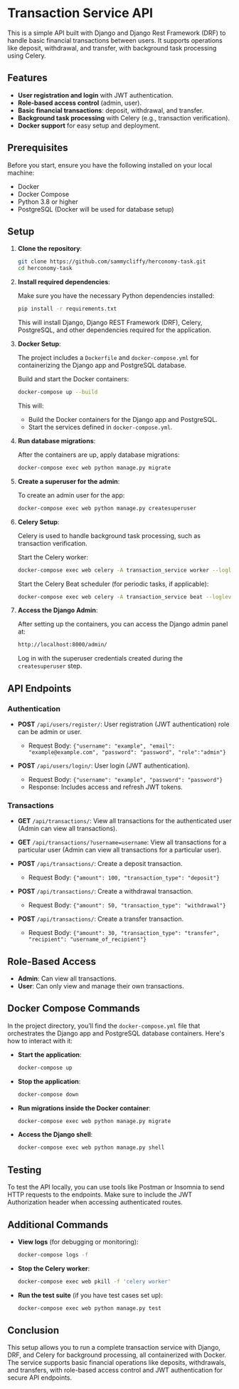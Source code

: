 # Transaction Service API

This is a simple API built with Django and Django Rest Framework (DRF) to handle basic financial transactions between users. It supports operations like deposit, withdrawal, and transfer, with background task processing using Celery.

## Features

- **User registration and login** with JWT authentication.
- **Role-based access control** (admin, user).
- **Basic financial transactions**: deposit, withdrawal, and transfer.
- **Background task processing** with Celery (e.g., transaction verification).
- **Docker support** for easy setup and deployment.

## Prerequisites

Before you start, ensure you have the following installed on your local machine:

- Docker
- Docker Compose
- Python 3.8 or higher
- PostgreSQL (Docker will be used for database setup)

## Setup

1. **Clone the repository**:

   ```bash
   git clone https://github.com/sammycliffy/herconomy-task.git
   cd herconomy-task
   ```

2. **Install required dependencies**:

   Make sure you have the necessary Python dependencies installed:

   ```bash
   pip install -r requirements.txt
   ```

   This will install Django, Django REST Framework (DRF), Celery, PostgreSQL, and other dependencies required for the application.

3. **Docker Setup**:

   The project includes a `Dockerfile` and `docker-compose.yml` for containerizing the Django app and PostgreSQL database.

   Build and start the Docker containers:

   ```bash
   docker-compose up --build
   ```

   This will:

   - Build the Docker containers for the Django app and PostgreSQL.
   - Start the services defined in `docker-compose.yml`.

4. **Run database migrations**:

   After the containers are up, apply database migrations:

   ```bash
   docker-compose exec web python manage.py migrate
   ```

5. **Create a superuser for the admin**:

   To create an admin user for the app:

   ```bash
   docker-compose exec web python manage.py createsuperuser
   ```

6. **Celery Setup**:

   Celery is used to handle background task processing, such as transaction verification.

   Start the Celery worker:

   ```bash
   docker-compose exec web celery -A transaction_service worker --loglevel=info
   ```

   Start the Celery Beat scheduler (for periodic tasks, if applicable):

   ```bash
   docker-compose exec web celery -A transaction_service beat --loglevel=info
   ```

7. **Access the Django Admin**:

   After setting up the containers, you can access the Django admin panel at:

   ```bash
   http://localhost:8000/admin/
   ```

   Log in with the superuser credentials created during the `createsuperuser` step.

## API Endpoints

### Authentication

- **POST** `/api/users/register/`: User registration (JWT authentication) role can be admin or user.

  - Request Body: `{"username": "example", "email": "example@example.com", "password": "password", "role":"admin"}`

- **POST** `/api/users/login/`: User login (JWT authentication).
  - Request Body: `{"username": "example", "password": "password"}`
  - Response: Includes access and refresh JWT tokens.

### Transactions

- **GET** `/api/transactions/`: View all transactions for the authenticated user (Admin can view all transactions).
- **GET** `/api/transactions/?username=username`: View all transactions for a particular user (Admin can view all transactions for a particular user).

- **POST** `/api/transactions/`: Create a deposit transaction.
  - Request Body: `{"amount": 100, "transaction_type": "deposit"}`
- **POST** `/api/transactions/`: Create a withdrawal transaction.
  - Request Body: `{"amount": 50, "transaction_type": "withdrawal"}`
- **POST** `/api/transactions/`: Create a transfer transaction.
  - Request Body: `{"amount": 30, "transaction_type": "transfer", "recipient": "username_of_recipient"}`

## Role-Based Access

- **Admin**: Can view all transactions.
- **User**: Can only view and manage their own transactions.

## Docker Compose Commands

In the project directory, you’ll find the `docker-compose.yml` file that orchestrates the Django app and PostgreSQL database containers. Here's how to interact with it:

- **Start the application**:

  ```bash
  docker-compose up
  ```

- **Stop the application**:

  ```bash
  docker-compose down
  ```

- **Run migrations inside the Docker container**:

  ```bash
  docker-compose exec web python manage.py migrate
  ```

- **Access the Django shell**:

  ```bash
  docker-compose exec web python manage.py shell
  ```

## Testing

To test the API locally, you can use tools like Postman or Insomnia to send HTTP requests to the endpoints. Make sure to include the JWT Authorization header when accessing authenticated routes.

## Additional Commands

- **View logs** (for debugging or monitoring):

  ```bash
  docker-compose logs -f
  ```

- **Stop the Celery worker**:

  ```bash
  docker-compose exec web pkill -f 'celery worker'
  ```

- **Run the test suite** (if you have test cases set up):

  ```bash
  docker-compose exec web python manage.py test
  ```

## Conclusion

This setup allows you to run a complete transaction service with Django, DRF, and Celery for background processing, all containerized with Docker. The service supports basic financial operations like deposits, withdrawals, and transfers, with role-based access control and JWT authentication for secure API endpoints.
